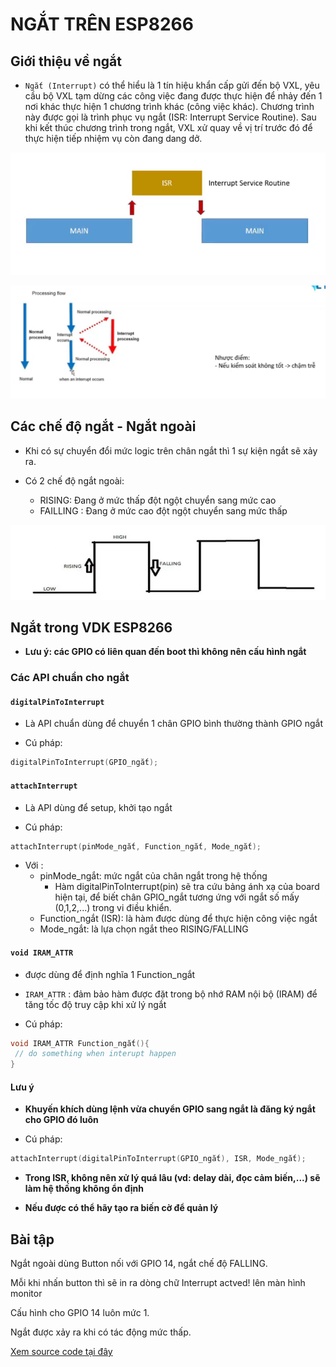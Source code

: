 # NGẮT TRÊN ESP8266

## Giới thiệu về ngắt

- `Ngắt (Interrupt)` có thể hiểu là 1 tín hiệu khẩn cấp gửi đến bộ VXL, yêu cầu bộ VXL tạm dừng các công việc đang được thực hiện để nhảy đến 1 nơi khác thực hiện 1 chương trình khác (công việc khác). Chương trình này được gọi là trình phục vụ ngắt (ISR: Interrupt Service Routine). Sau khi kết thúc chương trình trong ngắt, VXL xử quay về vị trí trước đó để thực hiện tiếp nhiệm vụ còn đang dang dở.

![Ngắt](./image/Interrupt.png)

![Luồng ngắt](./image/FlowInterrupt.png)

## Các chế độ ngắt - Ngắt ngoài

- Khi có sự chuyển đổi mức logic trên chân ngắt thì 1 sự kiện ngắt sẽ xảy ra.

- Có 2 chế độ ngắt ngoài:
  - RISING: Đang ở mức thấp đột ngột chuyển sang mức cao
  - FAILLING : Đang ở mức cao đột ngột chuyển sang mức thấp

![Chế độ ngắt](./image/ModeInterrupt.png)

## Ngắt trong VDK ESP8266

- **Lưu ý: các GPIO có liên quan đến boot thì không nên cấu hình ngắt**

### Các API chuẩn cho ngắt

#### `digitalPinToInterrupt`

- Là API chuẩn dùng để chuyển 1 chân GPIO bình thường thành GPIO ngắt

- Cú pháp:

```cpp
digitalPinToInterrupt(GPIO_ngắt);
```

#### `attachInterrupt`

- Là API dùng để setup, khởi tạo ngắt

- Cú pháp:

```cpp
attachInterrupt(pinMode_ngắt, Function_ngắt, Mode_ngắt);
```

- Với :
  - pinMode_ngắt: mức ngắt của chân ngắt trong hệ thống
    - Hàm digitalPinToInterrupt(pin) sẽ tra cứu bảng ánh xạ của board hiện tại,
để biết chân GPIO_ngắt tương ứng với ngắt số mấy (0,1,2,...) trong vi điều khiển.
  - Function_ngắt (ISR): là hàm được dùng để thực hiện công việc ngắt
  - Mode_ngắt: là lựa chọn ngắt theo RISING/FALLING

#### `void IRAM_ATTR`

- được dùng để định nghĩa 1 Function_ngắt

- `IRAM_ATTR` : đảm bảo hàm được đặt trong bộ nhớ RAM nội bộ (IRAM) để tăng tốc độ truy cập khi xử lý ngắt

- Cú pháp:

```cpp
void IRAM_ATTR Function_ngắt(){
 // do something when interupt happen
}
```

#### Lưu ý

- **Khuyến khích dùng lệnh vừa chuyển GPIO sang ngắt là đăng ký ngắt cho GPIO đó luôn**

- Cú pháp:

```cpp
attachInterrupt(digitalPinToInterrupt(GPIO_ngắt), ISR, Mode_ngắt);
```

- **Trong ISR, không nên xử lý quá lâu (vd: delay dài, đọc cảm biến,...) sẽ làm hệ thống không ổn định**

- **Nếu được có thể hãy tạo ra biến cờ để quản lý**

## Bài tập

Ngắt ngoài dùng Button nối với GPIO 14, ngắt chế độ FALLING.

Mỗi khi nhấn button thì sẽ in ra dòng chữ Interrupt actved! lên màn hình monitor

Cấu hình cho GPIO 14 luôn mức 1.

Ngắt được xảy ra khi có tác động mức thấp.

[Xem source code tại đây](./InterruptOnESP8266/src/main.cpp)
